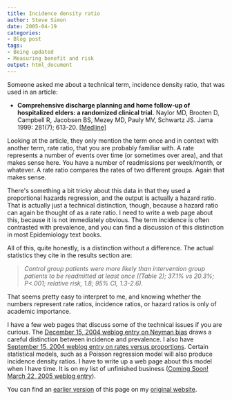```yaml
---
title: Incidence density ratio
author: Steve Simon
date: 2005-04-19
categories:
- Blog post
tags:
- Being updated
- Measuring benefit and risk
output: html_document
---
```

Someone asked me about a technical term, incidence density ratio, that
was used in an article:

-   **Comprehensive discharge planning and home follow-up of
    hospitalized elders: a randomized clinical trial.** Naylor MD,
    Brooten D, Campbell R, Jacobsen BS, Mezey MD, Pauly MV, Schwartz JS.
    Jama 1999: 281(7); 613-20.
    [\[Medline\]](http://www.ncbi.nlm.nih.gov/entrez/query.fcgi?cmd=Retrieve&db=PubMed&list_uids=10029122&dopt=Abstract)

Looking at the article, they only mention the term once and in context
with another term, rate ratio, that you are probably familiar with. A
rate represents a number of events over time (or sometimes over area),
and that makes sense here. You have a number of readmissions per
week/month, or whatever. A rate ratio compares the rates of two
different groups. Again that makes sense.

There's something a bit tricky about this data in that they used a
proportional hazards regression, and the output is actually a hazard
ratio. That is actually just a technical distinction, though, because a
hazard ratio can again be thought of as a rate ratio. I need to write a
web page about this, because it is not immediately obvious. The term
incidence is often contrasted with prevalence, and you can find a
discussion of this distinction in most Epidemiology text books.

All of this, quite honestly, is a distinction without a difference. The
actual statistics they cite in the results section are:

> *Control group patients were more likely than intervention group
> patients to be readmitted at least once ((Table 2); 37.1% vs 20.3%;
> P\<.001; relative risk, 1.8; 95% CI, 1.3-2.6).*

That seems pretty easy to interpret to me, and knowing whether the
numbers represent rate ratios, incidence ratios, or hazard ratios is
only of academic importance.

I have a few web pages that discuss some of the technical issues if you
are curious. The [December 15, 2004 weblog entry on Neyman
bias](http://www.pmean.com/weblog2004/NeymanBias.asp)
draws a careful distinction between incidence and prevalence. I also
have [September 15, 2004 weblog entry on rates versus
proportions](http://www.pmean.com/weblog2004/Rates.html).
Certain statistical models, such as a Poisson regression model will also
produce incidence density ratios. I have to write up a web page about
this model when I have time. It is on my list of unfinished business
([Coming Soon! March 22, 2005 weblog entry](ComingSoon.html)).

You can find an [earlier version][sim1] of this page on my [original website][sim2].


[sim1]: http://www.pmean.com/05/IncidenceDensity.html
[sim2]: http://www.pmean.com/original_site.html
